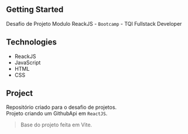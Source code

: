 ## Getting Started

Desafio de Projeto Modulo ReackJS - `Bootcamp` - TQI Fullstack Developer

## Technologies

- ReackJS
- JavaScript
- HTML
- CSS

## Project

Repositório criado para o desafio de projetos. <br>
Projeto criando um GithubApi em `ReactJS`. <br>
>Base do projeto feita em Vite.
